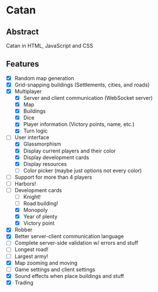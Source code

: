# Catan
## Abstract
Catan in HTML, JavaScript and CSS

## Features
- [x] Random map generation
- [x] Grid-snapping buildings (Settlements, cities, and roads)
- [x] Multiplayer
    - [x] Server and client communication (WebSocket server)
    - [x] Map
    - [x] Buildings
    - [x] Dice
    - [x] Player information (Victory points, name, etc.)
    - [x] Turn logic
- [ ] User interface
    - [x] Glassmorphism
    - [x] Display current players and their color
    - [x] Display development cards
    - [x] Display resources
    - [ ] Color picker (maybe just options not every color)
- [ ] Support for more than 4 players
- [ ] Harbors!
- [ ] Development cards
    - [ ] Knight!
    - [ ] Road building!
    - [x] Monopoly
    - [x] Year of plenty
    - [x] Victory point
- [x] Robber
- [x] Better server-client communication language
- [ ] Complete server-side validation w/ errors and stuff
- [ ] Longest road!
- [ ] Largest army!
- [x] Map zooming and moving
- [ ] Game settings and client settings
- [x] Sound effects when place buildings and stuff
- [x] Trading